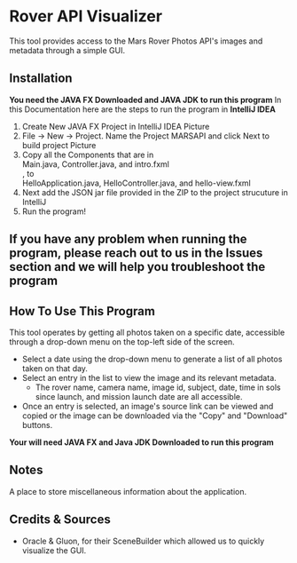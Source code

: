 # Rover API Visualizer
This tool provides access to the Mars Rover Photos API's images and metadata through a simple GUI.

## Installation
<b>You need the JAVA FX Downloaded and JAVA JDK to run this program</b>
In this Documentation here are the steps to run the program in <b>IntelliJ IDEA</b>
<br>
1. Create New JAVA FX Project in IntelliJ IDEA
 Picture
2. File -> New -> Project. Name the Project MARSAPI and click Next to build project
  Picture 
3. Copy all the Components that are in <br>Main.java, Controller.java, and intro.fxml</br>, to <br>HelloApplication.java, HelloController.java, and hello-view.fxml</br>
4. Next add the JSON jar file provided in the ZIP to the project strucuture in IntelliJ
5. Run the program!

<h2>If you have any problem when running the program, please reach out to us in the Issues section and we will help you troubleshoot the program</h2>

## How To Use This Program
This tool operates by getting all photos taken on a specific date, accessible through a drop-down menu on the top-left
side of the screen.
 - Select a date using the drop-down menu to generate a list of all photos taken on that day.
 - Select an entry in the list to view the image and its relevant metadata.
   - The rover name, camera name, image id, subject, date, time in sols since launch, and mission launch date are all accessible.
 - Once an entry is selected, an image's source link can be viewed and copied or the image can be downloaded via the
"Copy" and "Download" buttons.
 
 <b>Your will need JAVA FX and Java JDK Downloaded to run this program</b>

## Notes
A place to store miscellaneous information about the application.

## Credits & Sources
 - Oracle & Gluon, for their SceneBuilder which allowed us to quickly visualize the GUI.
